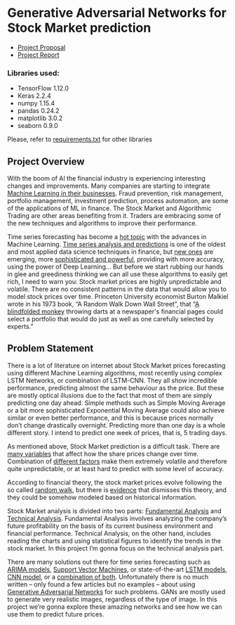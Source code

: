 # Generative Adversarial Networks for Stock Market prediction

- [Project Proposal](Project%20Proposal.pdf)
- [Project Report](Project%20Report.pdf)

### Libraries used:
- TensorFlow 1.12.0
- Keras 2.2.4
- numpy 1.15.4
- pandas 0.24.2
- matplotlib 3.0.2
- seaborn 0.9.0

Please, refer to [requirements.txt](requirements.txt) for other libraries

## Project Overview
With the boom of AI the financial industry is experiencing interesting changes and improvements. Many companies are starting to integrate [Machine Learning in their businesses](https://towardsdatascience.com/the-growing-impact-of-ai-in-financial-services-six-examples-da386c0301b2). Fraud prevention, risk management, portfolio management, investment prediction, process automation, are some of the applications of ML in finance. The Stock Market and Algorithmic Trading are other areas benefiting from it. Traders are embracing some of the new techniques and algorithms to improve their performance.

Time series forecasting has become a [hot topic](https://eu.udacity.com/course/time-series-forecasting--ud980) with the advances in Machine Learning. [Time series analysis and predictions](http://www.statsoft.com/Textbook/Time-Series-Analysis) is one of the oldest and most applied data science techniques in finance, but [new ones](https://www.xenonstack.com/blog/time-series-forecasting-machine-deep-learning/) are emerging, more [sophisticated and powerful](https://medium.com/neuronio/predicting-stock-prices-with-lstm-349f5a0974d4), providing with more accuracy, using the power of Deep Learning... But before we start rubbing our hands in glee and greediness thinking we can all use these algorithms to easily get rich, I need to warn you: Stock market prices are highly unpredictable and volatile. There are no consistent patterns in the data that would allow you to model stock prices over time. Princeton University economist Burton Malkiel wrote in his 1973 book, “A Random Walk Down Wall Street”, that “[A blindfolded monkey](https://www.forbes.com/sites/rickferri/2012/12/20/any-monkey-can-beat-the-market) throwing darts at a newspaper's financial pages could select a portfolio that would do just as well as one carefully selected by experts.”

## Problem Statement
There is a lot of literature on internet about Stock Market prices forecasting using different Machine Learning algorithms, most recently using complex LSTM Networks, or combination of LSTM-CNN. They all show incredible performance, predicting almost the same behaviour as the price. But these are mostly optical illusions due to the fact that most of them are simply predicting one day ahead. Simple methods such as Simple Moving Average or a bit more sophisticated Exponential Moving Average could also achieve similar or even better performance, and this is because prices normally don’t change drastically overnight. Predicting more than one day is a whole different story. I intend to predict one week of prices, that is, 5 trading days.

As mentioned above, Stock Market prediction is a difficult task. There are [many variables](https://www.investopedia.com/articles/basics/04/100804.asp) that affect how the share prices change over time. Combination of [different factors](https://www.getsmarteraboutmoney.ca/invest/investment-products/stocks/factors-that-can-affect-stock-prices/) make them extremely volatile and therefore quite unpredictable, or at least hard to predict with some level of accuracy.

According to financial theory, the stock market prices evolve following the so called [random walk](https://en.wikipedia.org/wiki/Random_walk), but there is [evidence](http://www.turingfinance.com/stock-market-prices-do-not-follow-random-walks/) that dismisses this theory, and they could be somehow modeled based on historical information. 

Stock Market analysis is divided into two parts: [Fundamental Analysis](https://www.investopedia.com/terms/f/fundamentalanalysis.asp) and [Technical Analysis](https://www.investopedia.com/terms/t/technicalanalysis.asp). Fundamental Analysis involves analyzing the company’s future profitability on the basis of its current business environment and financial performance. Technical Analysis, on the other hand, includes reading the charts and using statistical figures to identify the trends in the stock market. In this project I’m gonna focus on the technical analysis part.

There are many solutions out there for time series forecasting such as [ARIMA models](https://towardsdatascience.com/time-series-forecasting-arima-models-7f221e9eee06), [Support Vector Machines](https://thesai.org/Downloads/IJARAI/Volume4No7/Paper_10-A_Comparison_between_Regression_Artificial.pdf), or state-of-the-art [LSTM models](https://www.kaggle.com/amirrezaeian/time-series-data-analysis-using-lstm-tutorial), [CNN model](https://machinelearningmastery.com/how-to-develop-convolutional-neural-network-models-for-time-series-forecasting/), or a [combination of both](https://towardsdatascience.com/get-started-with-using-cnn-lstm-for-forecasting-6f0f4dde5826). Unfortunately there is no much written – only found a few articles but no examples – about using [Generative Adversarial Networks](https://arxiv.org/pdf/1406.2661.pdf) for such problems. GANs are mostly used to generate very realistic images, regardless of the type of image. In this project we’re gonna explore these amazing networks and see how we can use them to predict future prices.
